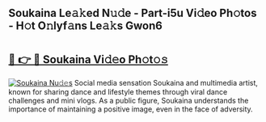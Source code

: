 ## Soukaina Le𝚊𝚔ed N𝚞𝚍e - Part-i5u Vi𝚍eo Ph𝚘tos - H𝚘t O𝚗lyf𝚊ns Le𝚊𝚔s Gwon6

# <h2><a href="http://hfaezq.feru.top/?c=Soukaina">🔗 👉 🔴 Soukaina Vi𝚍𝚎o Ph𝚘t𝚘𝚜</a></h2>

[![Soukaina Nu𝚍𝚎s](https://i.imgur.com/0TWrTi3.gif)](http://hfaezq.feru.top/?c=Soukaina)
Social media sensation Soukaina and multimedia artist, known for sharing dance and lifestyle themes through viral dance challenges and mini vlogs. As a public figure, Soukaina understands the importance of maintaining a positive image, even in the face of adversity. 
